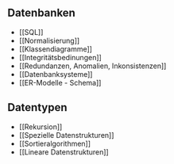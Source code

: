 ## Datenbanken
- [[SQL]]
- [[Normalisierung]]
- [[Klassendiagramme]]
- [[Integritätsbedinungen]]
- [[Redundanzen, Anomalien, Inkonsistenzen]]
- [[Datenbanksysteme]]
- [[ER-Modelle - Schema]]


## Datentypen
 - [[Rekursion]]
 - [[Spezielle Datenstrukturen]]
 - [[Sortieralgorithmen]]
 - [[Lineare Datenstrukturen]]

